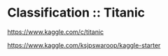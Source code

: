 # Classification :: Titanic

https://www.kaggle.com/c/titanic

https://www.kaggle.com/ksjpswaroop/kaggle-starter